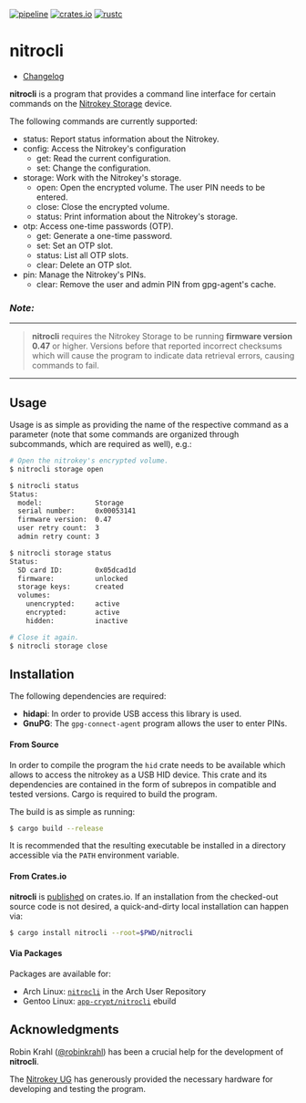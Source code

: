 [![pipeline](https://gitlab.com/d-e-s-o/nitrocli/badges/master/pipeline.svg)](https://gitlab.com/d-e-s-o/nitrocli/commits/master)
[![crates.io](https://img.shields.io/crates/v/nitrocli.svg)](https://crates.io/crates/nitrocli)
[![rustc](https://img.shields.io/badge/rustc-1.31+-blue.svg)](https://blog.rust-lang.org/2018/12/06/Rust-1.31-and-rust-2018.html)

nitrocli
========

- [Changelog](CHANGELOG.md)

**nitrocli** is a program that provides a command line interface for
certain commands on the [Nitrokey Storage][nitrokey-storage] device.

The following commands are currently supported:
- status: Report status information about the Nitrokey.
- config: Access the Nitrokey's configuration
  - get: Read the current configuration.
  - set: Change the configuration.
- storage: Work with the Nitrokey's storage.
  - open: Open the encrypted volume. The user PIN needs to be entered.
  - close: Close the encrypted volume.
  - status: Print information about the Nitrokey's storage.
- otp: Access one-time passwords (OTP).
  - get: Generate a one-time password.
  - set: Set an OTP slot.
  - status: List all OTP slots.
  - clear: Delete an OTP slot.
- pin: Manage the Nitrokey's PINs.
  - clear: Remove the user and admin PIN from gpg-agent's cache.

### *Note:*
----------------------------------------------------------------------
> **nitrocli** requires the Nitrokey Storage to be running **firmware
> version 0.47** or higher. Versions before that reported incorrect
> checksums which will cause the program to indicate data retrieval
> errors, causing commands to fail.
----------------------------------------------------------------------


Usage
-----

Usage is as simple as providing the name of the respective command as a
parameter (note that some commands are organized through subcommands,
which are required as well), e.g.:
```bash
# Open the nitrokey's encrypted volume.
$ nitrocli storage open

$ nitrocli status
Status:
  model:             Storage
  serial number:     0x00053141
  firmware version:  0.47
  user retry count:  3
  admin retry count: 3

$ nitrocli storage status
Status:
  SD card ID:        0x05dcad1d
  firmware:          unlocked
  storage keys:      created
  volumes:
    unencrypted:     active
    encrypted:       active
    hidden:          inactive

# Close it again.
$ nitrocli storage close
```


Installation
------------

The following dependencies are required:
- **hidapi**: In order to provide USB access this library is used.
- **GnuPG**: The `gpg-connect-agent` program allows the user to enter
             PINs.

#### From Source
In order to compile the program the `hid` crate needs to be available
which allows to access the nitrokey as a USB HID device. This crate and
its dependencies are contained in the form of subrepos in compatible and
tested versions. Cargo is required to build the program.

The build is as simple as running:
```bash
$ cargo build --release
```

It is recommended that the resulting executable be installed in a
directory accessible via the `PATH` environment variable.

#### From Crates.io
**nitrocli** is [published][nitrocli-cratesio] on crates.io. If an
installation from the checked-out source code is not desired, a
quick-and-dirty local installation can happen via:
```bash
$ cargo install nitrocli --root=$PWD/nitrocli
```

#### Via Packages
Packages are available for:
- Arch Linux: [`nitrocli`](https://aur.archlinux.org/packages/nitrocli/) in the
  Arch User Repository
- Gentoo Linux: [`app-crypt/nitrocli`](https://github.com/d-e-s-o/nitrocli-ebuild)
  ebuild


Acknowledgments
---------------

Robin Krahl ([@robinkrahl](https://github.com/robinkrahl)) has been
a crucial help for the development of **nitrocli**.

The [Nitrokey UG][nitrokey-ug] has generously provided the necessary
hardware for developing and testing the program.


[nitrokey-ug]: https://www.nitrokey.com
[nitrokey-storage]: https://www.nitrokey.com/news/2016/nitrokey-storage-available
[nitrocli-cratesio]: https://crates.io/crates/nitrocli
